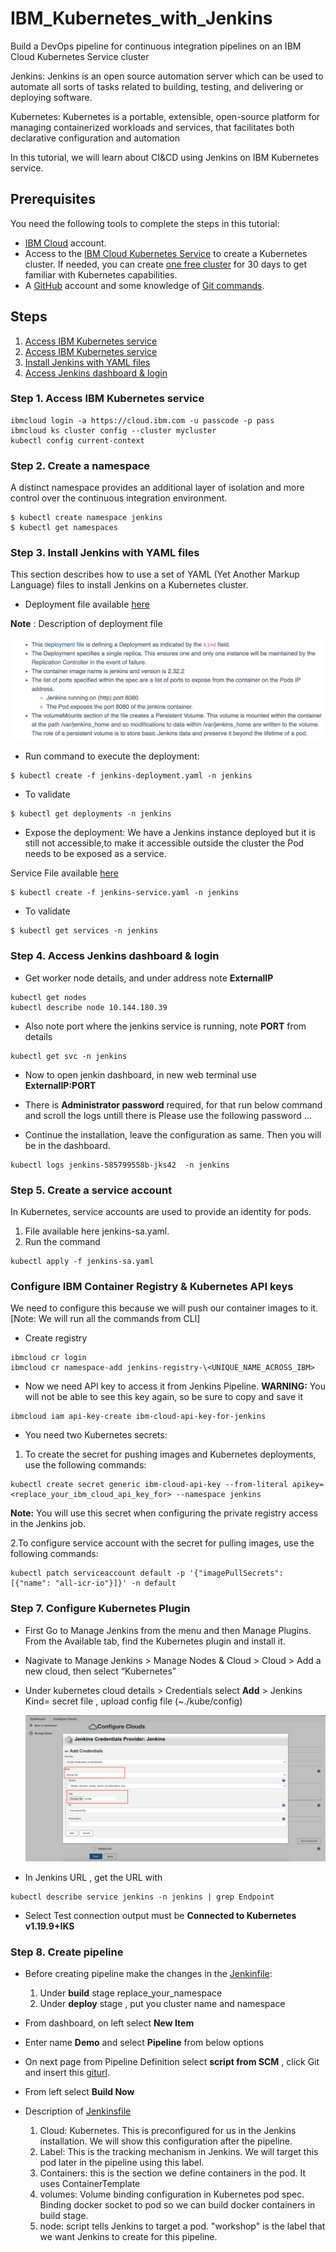 # IBM_Kubernetes_with_Jenkins
Build a DevOps pipeline for continuous integration pipelines on an IBM Cloud Kubernetes Service cluster

Jenkins:
Jenkins is an open source automation server which can be used to automate all sorts of tasks related to building, testing, and delivering or deploying software.

Kubernetes: 
Kubernetes is a portable, extensible, open-source platform for managing containerized workloads and services, that facilitates both declarative configuration and automation

In this tutorial, we will learn about CI&CD using Jenkins on IBM Kubernetes service. 


## Prerequisites
You need the following tools to complete the steps in this tutorial:
* [IBM Cloud](https://cloud.ibm.com/registration) account.
* Access to the [IBM Cloud Kubernetes Service](https://cloud.ibm.com/kubernetes/catalog/create) to create a Kubernetes cluster. If needed, you can create [one free cluster](https://cloud.ibm.com/docs/containers?topic=containers-cs_ov#cluster_types) for 30 days to get familiar with Kubernetes capabilities.
* A [GitHub](https://github.com/) account and some knowledge of [Git commands](https://training.github.com/).


## Steps

1. [Access IBM Kubernetes service](#step-1-Access-IBM-Kubernetes-service)
1. [Access IBM Kubernetes service](#step-2-Access-IBM-kubernetes-service)
1. [Install Jenkins with YAML files](#step-3-create-a-persistent-volume)
1. [Access Jenkins dashboard & login](#-Step-4-Access-Jenkins-dashboard-&-login)


 

### Step 1. Access IBM Kubernetes service
```
ibmcloud login -a https://cloud.ibm.com -u passcode -p pass 
ibmcloud ks cluster config --cluster mycluster
kubectl config current-context
```

### Step 2. Create a namespace 
A distinct namespace provides an additional layer of isolation and more control over the continuous integration environment.

```
$ kubectl create namespace jenkins
$ kubectl get namespaces

```

### Step 3. Install Jenkins with YAML files
This section describes how to use a set of YAML (Yet Another Markup Language) files to install Jenkins on a Kubernetes cluster.

* Deployment file available [here](updatee)

__Note__ : Description of deployment file 

![GitHub Logo](images/s1.png)

* Run command to execute the deployment:
```
$ kubectl create -f jenkins-deployment.yaml -n jenkins

```
* To validate

```
$ kubectl get deployments -n jenkins

```

* Expose the deployment:
We have a Jenkins instance deployed but it is still not accessible,to make it accessible outside the cluster the Pod needs to be exposed as a service.

Service File available [here](update)
```
$ kubectl create -f jenkins-service.yaml -n jenkins

```

* To validate

```
$ kubectl get services -n jenkins
```

### Step 4. Access Jenkins dashboard & login

* Get worker node details, and under address note __ExternalIP__ 
```
kubectl get nodes
kubectl describe node 10.144.180.39
```

* Also note port where the jenkins service is running, note __PORT__ from details

```
kubectl get svc -n jenkins
```

* Now to open jenkin dashboard, in new web terminal use __ExternalIP:PORT__

* There is __Administrator password__ required, for that run below command and scroll the logs untill there is Please use the following password ...

* Continue the installation, leave the configuration as same. Then you will be in the dashboard. 

```
kubectl logs jenkins-585799558b-jks42  -n jenkins
```


### Step 5. Create a service account
In Kubernetes, service accounts are used to provide an identity for pods.

1. File available here jenkins-sa.yaml.
1. Run the command 
```
kubectl apply -f jenkins-sa.yaml
```

### Configure IBM Container Registry & Kubernetes API keys

We need to configure this because we will push our container images to it. 
[Note: We will run all the commands from CLI]

* Create registry

```
ibmcloud cr login
ibmcloud cr namespace-add jenkins-registry-\<UNIQUE_NAME_ACROSS_IBM>
```

* Now we need API key to access it from Jenkins Pipeline.
 __WARNING:__ You will not be able to see this key again, so be sure to copy and save it

```
ibmcloud iam api-key-create ibm-cloud-api-key-for-jenkins
```

* You need two Kubernetes secrets:
1. To create the secret for pushing images and Kubernetes deployments, use the following commands:

```
kubectl create secret generic ibm-cloud-api-key --from-literal apikey=<replace_your_ibm_cloud_api_key_for> --namespace jenkins
```
__Note:__ You will use this secret when configuring the private registry access in the Jenkins job.

2.To configure service account with the secret for pulling images, use the following commands:

```
kubectl patch serviceaccount default -p '{"imagePullSecrets": [{"name": "all-icr-io"}]}' -n default
```

### Step 7. Configure Kubernetes Plugin

* First Go to Manage Jenkins from the menu and then Manage Plugins. From the Available tab, find the Kubernetes plugin and install it.

* Nagivate to Manage Jenkins > Manage Nodes & Cloud > Cloud > Add a new cloud, then select “Kubernetes”

* Under kubernetes cloud details > Credentials select __Add__ > Jenkins
  Kind= secret file , upload config file (~./kube/config)
  
  ![GitHub Logo](images/s3.png)

* In Jenkins URL , get the URL with 

```
kubectl describe service jenkins -n jenkins | grep Endpoint
```

* Select Test connection output must be __Connected to Kubernetes v1.19.9+IKS__




### Step 8. Create pipeline

* Before creating pipeline make the changes in the [Jenkinfile](https://github.com/mahsankhaan/kubernetes_with_jenkins/blob/master/Jenkinsfile):
   1. Under __build__ stage replace_your_namespace
   1. Under __deploy__ stage , put you cluster name and namespace 


* From dashboard, on left select __New Item__
* Enter name __Demo__ and select __Pipeline__ from below options
* On next page from Pipeline Definition select __script from SCM__ , click Git and insert this [giturl](https://github.com/mahsankhaan/kubernetes_with_jenkins.git).
* From left select __Build Now__
*  Description of [Jenkinsfile]()
   1. Cloud: Kubernetes. This is preconfigured for us in the Jenkins installation. We will show this configuration after the pipeline.
   1. Label: This is the tracking mechanism in Jenkins. We will target this pod later in the pipeline using this label.
   1. Containers: this is the section we define containers in the pod. It uses ContainerTemplate
   1. volumes: Volume binding configuration in Kubernetes pod spec. Binding docker socket to pod so we can build docker containers in build stage.
   1. node: script tells Jenkins to target a pod. "workshop" is the label that we want Jenkins to create for this pipeline.
